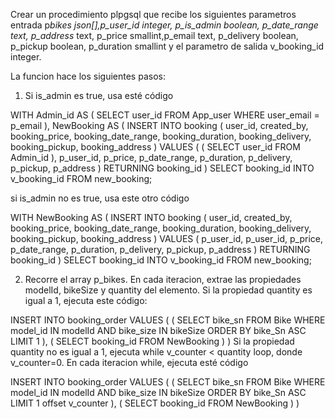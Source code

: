 Crear un procedimiento plpgsql que recibe los siguientes parametros entrada
p*bikes json[],p_user_id integer, p_is_admin boolean, p_date_range text, p_address* text, p_price smallint,p_email text, p_delivery boolean, p_pickup boolean, p_duration smallint y el parametro de salida v_booking_id integer.

La funcion hace los siguientes pasos:

1. Si is_admin es true, usa esté código

WITH Admin_id AS (
SELECT user_id
FROM App_user
WHERE user_email = p_email
),
NewBooking AS (
INSERT INTO booking (
user_id,
created_by,
booking_price,
booking_date_range,
booking_duration,
booking_delivery,
booking_pickup,
booking_address
)
VALUES (
(
SELECT user_id
FROM Admin_id
),
p_user_id,
p_price,
p_date_range,
p_duration,
p_delivery,
p_pickup,
p_address
) RETURNING booking_id
)
SELECT booking_id INTO v_booking_id FROM new_booking;

si is_admin no es true, usa este otro código

WITH NewBooking AS (
INSERT INTO booking (
user_id,
created_by,
booking_price,
booking_date_range,
booking_duration,
booking_delivery,
booking_pickup,
booking_address
)
VALUES (
p_user_id,
p_user_id,
p_price,
p_date_range,
p_duration,
p_delivery,
p_pickup,
p_address
) RETURNING booking_id
)
SELECT booking_id INTO v_booking_id FROM new_booking;

2. Recorre el array p_bikes. En cada iteracion, extrae las propiedades modelId, bikeSize y quantity del elemento. Si la propiedad quantity es igual a 1, ejecuta este código:

INSERT INTO booking_order
VALUES (
(
SELECT bike_sn
FROM Bike
WHERE model_id IN modelId
AND bike_size IN bikeSize
ORDER BY bike_Sn ASC
LIMIT 1
), (
SELECT booking_id
FROM NewBooking
)
)
Si la propiedad quantity no es igual a 1, ejecuta while v_counter < quantity loop, donde v_counter=0. En cada iteracion while, ejecuta esté código

INSERT INTO booking_order
VALUES (
(
SELECT bike_sn
FROM Bike
WHERE model_id IN modelId
AND bike_size IN bikeSize
ORDER BY bike_Sn ASC
LIMIT 1 offset v_counter
), (
SELECT booking_id
FROM NewBooking
)
)
